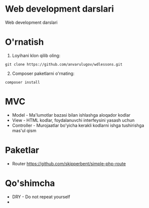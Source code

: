 # Web development darslari
Web development darslari

# O'rnatish
1. Loyihani klon qilib oling:
```
git clone https://github.com/anvarulugov/wdlessons.git
```
2. Composer paketlarni o'rnating:
```
composer install
```

# MVC
- Model - Ma'lumotlar bazasi bilan ishlashga aloqador kodlar
- View - HTML kodlar, foydalanuvchi interfeysini yasash uchun
- Controller - Murojaatlar bo'yicha kerakli kodlarni ishga tushirishga mas'ul qism

# Paketlar
- Router https://github.com/skipperbent/simple-php-route

# Qo'shimcha
- DRY - Do not repeat yourself
- 